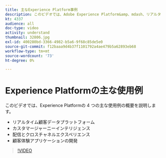 ```yaml
---
title: 主なExperience Platform事例
description: このビデオでは、Adobe Experience Platform&amp、mdash、リアルタイム顧客データプラットフォーム、カスタマージャーニーインテリジェンス、配信とクロスチャネルエクスペリエンス、顧客体験アプリケーション開発の 4 つの主な使用例の概要を説明します。
kt: 4337
audience: all
doc-type: video
activity: understand
thumbnail: 32806.jpg
exl-id: 400280bd-3366-4982-b5a6-9f68c85de5e0
source-git-commit: f12baaa9d4b37f1101792a4ae479b5a62893eb68
workflow-type: tm+mt
source-wordcount: '73'
ht-degree: 0%

---
```


# Experience Platformの主な使用例

このビデオでは、Experience Platformの 4 つの主な使用例の概要を説明します。

* リアルタイム顧客データプラットフォーム
* カスタマージャーニーインテリジェンス
* 配信とクロスチャネルエクスペリエンス
* 顧客体験アプリケーションの開発

>[!VIDEO](https://video.tv.adobe.com/v/32806?quality=12&learn=on)
